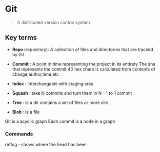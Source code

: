 # Git

> A distributed version control system

## Key terms

- **Repo** (repository): A collection of files and directories that are tracked
  by Git

- **Commit** : A point in time representing the project in its entirety
  The sha that represents the commit.40 hex chars is calculated from contents
  of change,author,time,etc

- **Index** : Interchangable with staging area

- **Squash** : take N commits and turn them in N - 1 to 1 commit

- **Tree** : is a dir contains a set of files or more dirs

- **Blob** : is a file

Git is a acyclic graph
Each commit is a node in a graph

### Commands

reflog - shows where the head has been
